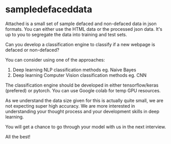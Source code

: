 # sampledefaceddata
Attached is a small set of sample defaced and non-defaced data in json formats.  You can either use the HTML data or the processed json data. It's up to you to segregate the data into training and test sets.  

Can you develop a classification engine to classify if a new webpage is defaced or non-defaced?   

You can consider using one of the approaches:
1. Deep learning NLP classification methods eg. Naive Bayes
2. Deep learning Computer Vision classification methods eg. CNN

The classification engine should be developed in either tensorflow/keras (prefered) or pytorch.  You can use Google colab for temp GPU resources.

As we understand the data size given for this is actually quite small, we are not expecting super high accuracy.  We are more interested in understanding your thought process and your development skills in deep learning.  

You will get a chance to go through your model with us in the next interview.  

All the best!  

